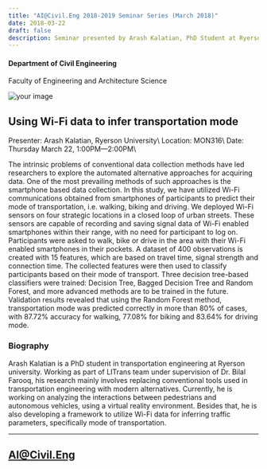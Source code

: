 ```yaml
---
title: "AI@Civil.Eng 2018-2019 Seminar Series (March 2018)"
date: 2018-03-22
draft: false
description: Seminar presented by Arash Kalatian, PhD Student at Ryerson University
---
```

#### Department of Civil Engineering
Faculty of Engineering and Architecture Science

![your image](../images/ryerson-rgb.png)
## Using Wi-Fi data to infer transportation mode
Presenter: Arash Kalatian, Ryerson University\\
Location: MON316\\
Date: Thursday March 22, 1:00PM—2:00PM\\

The intrinsic problems of conventional data collection methods have led researchers to explore the automated alternative approaches for acquiring data. One of the most prevailing methods of such approaches is the smartphone based data collection. In this study, we have utilized Wi-Fi communications obtained from smartphones of participants to predict their mode of transportation, i.e. walking, biking and driving. We deployed Wi-Fi sensors on four strategic locations in a closed loop of urban streets. These sensors are capable of recording and saving signal data of Wi-Fi enabled smartphones within their range, with no need for participant to log on. Participants were asked to walk, bike or drive in the area with their Wi-Fi enabled smartphones in their pockets. A dataset of 400 observations is created with 15 features, which are based on travel time, signal strength and connection time. The collected features were then used to classify participants based on their mode of transport. Three decision tree-based classifiers were trained: Decision Tree, Bagged Decision Tree and Random Forest, and more advanced methods are to be trained in the future. Validation results revealed that using the Random Forest method, transportation mode was predicted correctly in more than 80% of cases, with 87.72% accuracy for walking, 77.08% for biking and 83.64% for driving mode.

### Biography

Arash Kalatian is a PhD student in transportation engineering at Ryerson university. Working as part of LITrans team under supervision of Dr. Bilal Farooq, his research mainly involves replacing conventional tools used in transportation engineering with modern alternatives. Currently, he is working on analyzing the interactions between pedestrians and autonomous vehicles, using a virtual reality environment. Besides that, he is also developing a framework to utilize Wi-Fi data for inferring traffic parameters, specifically mode of transportation.

***

## AI@Civil.Eng



